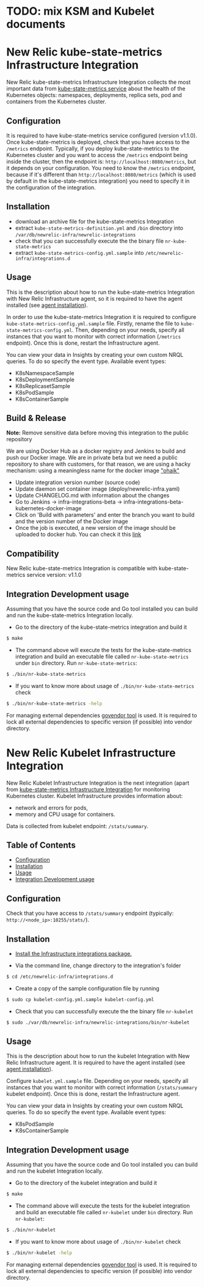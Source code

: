 # TODO: mix KSM and Kubelet documents

# New Relic kube-state-metrics Infrastructure Integration

New Relic kube-state-metrics Infrastructure Integration collects the most important data from [kube-state-metrics service](https://github.com/kubernetes/kube-state-metrics) about the health of the Kubernetes objects: namespaces, deployments, replica sets, pod and containers from the Kubernetes cluster.

## Configuration
It is required to have kube-state-metrics service configured (version v1.1.0). Once kube-state-metrics is deployed, check that you have access to the `/metrics` endpoint. Typically, if you deploy kube-state-metrics to the Kubernetes cluster and you want to access the `/metrics` endpoint being inside the cluster, then the endpoint is: `http://localhost:8080/metrics`, but it depends on your configuration. You need to know the `/metrics` endpoint, because if it's different than `http://localhost:8080/metrics` (which is used by default in the kube-state-metrics integration) you need to specify it in the configuration of the integration.

## Installation
* download an archive file for the kube-state-metrics Integration
* extract `kube-state-metrics-definition.yml` and `/bin` directory into `/var/db/newrelic-infra/newrelic-integrations`
* check that you can successfully execute the the binary file `nr-kube-state-metrics`
* extract `kube-state-metrics-config.yml.sample` into `/etc/newrelic-infra/integrations.d`

## Usage
This is the description about how to run the kube-state-metrics Integration with New Relic Infrastructure agent, so it is required to have the agent installed (see [agent installation](https://docs.newrelic.com/docs/infrastructure/new-relic-infrastructure/installation/install-infrastructure-linux)).

In order to use the kube-state-metrics Integration it is required to configure `kube-state-metrics-config.yml.sample` file. Firstly, rename the file to `kube-state-metrics-config.yml`. Then, depending on your needs, specify all instances that you want to monitor with correct information (`/metrics` endpoint). Once this is done, restart the Infrastructure agent.

You can view your data in Insights by creating your own custom NRQL queries. To do so specify the event type. Available event types:
- K8sNamespaceSample
- K8sDeploymentSample
- K8sReplicasetSample
- K8sPodSample
- K8sContainerSample

## Build & Release

**Note:** Remove sensitive data before moving this integration to the public
repository

We are using Docker Hub as a docker registry and Jenkins to build and push our
Docker image. We are in private beta but we need a public repository to share
with customers, for that reason, we are using a hacky mechanism: using a
meaningless name for the docker image ["ohaik"](https://hub.docker.com/r/newrelic/ohaik/)

* Update integration version number (source code)
* Update daemon set container image (deploy/newrelic-infra.yaml)
* Update CHANGELOG.md with information about the changes
* Go to Jenkins -> infra-integrations-beta -> infra-integrations-beta-kubernetes-docker-image
* Click on 'Build with parameters' and enter the branch you want to build and the version number of the Docker image
* Once the job is executed, a new version of the image should be uploaded to
  docker hub. You can check it this [link](https://hub.docker.com/r/newrelic/ohaik/)

## Compatibility
New Relic kube-state-metrics Integration is compatible with kube-state-metrics service version: v1.1.0

## Integration Development usage
Assuming that you have the source code and Go tool installed you can build and run the kube-state-metrics Integration locally.
* Go to the directory of the kube-state-metrics integration and build it
```bash
$ make
```
* The command above will execute the tests for the kube-state-metrics integration and build an executable file called `nr-kube-state-metrics` under `bin` directory. Run `nr-kube-state-metrics`:
```bash
$ ./bin/nr-kube-state-metrics
```
* If you want to know more about usage of `./bin/nr-kube-state-metrics` check
```bash
$ ./bin/nr-kube-state-metrics -help
```

For managing external dependencies [govendor tool](https://github.com/kardianos/govendor) is used. It is required to lock all external dependencies to specific version (if possible) into vendor directory.

New Relic Kubelet Infrastructure Integration
============================================

New Relic Kubelet Infrastructure Integration is the next integration (apart from [kube-state-metrics Infrastructure Integration](https://github.com/newrelic/infra-integrations-beta/tree/master/integrations/kube-state-metrics) for monitoring Kubernetes cluster. Kubelet Infrastructure provides information about:

* network and errors for pods,
* memory and CPU usage for containers.

Data is collected from kubelet endpoint: `/stats/summary`. 

Table of Contents
-----------------

* [Configuration](#configuration)
* [Installation](#installation)
* [Usage](#usage)
* [Integration Development usage](#integration-development-usage)

Configuration
-----------------

Check that you have access to `/stats/summary` endpoint (typically: `http://<node_ip>:10255/stats/`).

Installation
-----------------

* [Install the Infrastructure integrations package.](https://docs.newrelic.com/docs/infrastructure/host-integrations/installation/install-host-integrations-built-new-relic)

* Via the command line, change directory to the integration's folder

```bash
$ cd /etc/newrelic-infra/integrations.d
```

* Create a copy of the sample configuration file by running

```bash
$ sudo cp kubelet-config.yml.sample kubelet-config.yml
```

* Check that you can successfully execute the the binary file `nr-kubelet`

```bash
$ sudo ./var/db/newrelic-infra/newrelic-integrations/bin/nr-kubelet
```

Usage
-----------------

This is the description about how to run the kubelet Integration with New Relic Infrastructure agent. It is required to have the agent installed (see [agent installation](https://docs.newrelic.com/docs/infrastructure/new-relic-infrastructure/installation/install-infrastructure-linux)).

Configure `kubelet.yml.sample` file. Depending on your needs, specify all instances that you want to monitor with correct information (`/stats/summary` kubelet endpoint). Once this is done, restart the Infrastructure agent.

You can view your data in Insights by creating your own custom NRQL queries. To do so specify the event type. Available event types:

* K8sPodSample
* K8sContainerSample

Integration Development usage
-----------------

Assuming that you have the source code and Go tool installed you can build and run the kubelet Integration locally.

* Go to the directory of the kubelet integration and build it

```bash
$ make
```

* The command above will execute the tests for the kubelet integration and build an executable file called `nr-kubelet` under `bin` directory. Run `nr-kubelet`:

```bash
$ ./bin/nr-kubelet
```

* If you want to know more about usage of `./bin/nr-kubelet` check

```bash
$ ./bin/nr-kubelet -help
```

For managing external dependencies [govendor tool](https://github.com/kardianos/govendor) is used. It is required to lock all external dependencies to specific version (if possible) into vendor directory.
